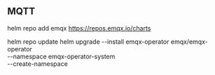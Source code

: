 
## MQTT 

helm repo add emqx https://repos.emqx.io/charts 

helm repo update
helm upgrade --install emqx-operator emqx/emqx-operator \
  --namespace emqx-operator-system \
  --create-namespace


  
